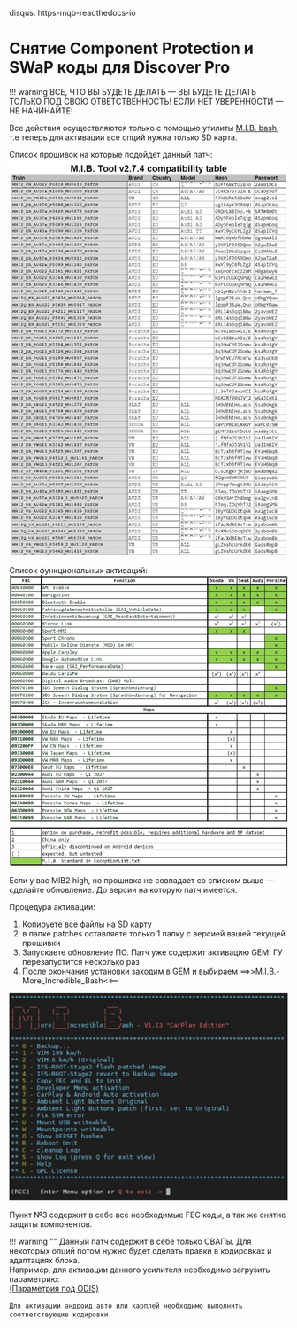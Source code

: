 disqus: https-mqb-readthedocs-io
# Снятие Component Protection и SWaP коды для Discover Pro

!!! warning 
    ВСЕ, ЧТО ВЫ БУДЕТЕ ДЕЛАТЬ — ВЫ БУДЕТЕ ДЕЛАТЬ ТОЛЬКО ПОД СВОЮ ОТВЕТСТВЕННОСТЬ! ЕСЛИ НЕТ УВЕРЕННОСТИ — НЕ НАЧИНАЙТЕ!  
  
Все действия осуществляются только с помощью утилиты [M.I.B. bash](https://mega.nz/folder/b0NFQQ4D#AMhWbPNVPWv7geRTZIK6Xg/folder/mkcmGJba), т.е теперь для активации все опций нужна только SD карта.   

Список прошивок на которые подойдет данный патч:  
![Screenshot](../images/MQB/MIBII/mib2_vers.jpeg)  

Список функциональных активаций:  
![Screenshot](../images/MQB/MIBII/mib2_func.jpeg)  

Если у вас MIB2 high, но прошивка не совпадает со списком выше — сделайте обновление. До версии на которую патч имеется.

Процедура активации:  
1. Копируете все файлы на SD карту 
2. в папке patches оставляете только 1 папку с версией вашей текущей прошивки  
3. Запускаете обновление ПО. Патч уже содержит активацию GEM. ГУ перезапустится несколько раз  
4. После окончания установки заходим в GEM и выбираем ==>>M.I.B.-More_Incredible_Bash<<==  

![Screenshot](../images/MQB/MIBII/patch_menu.png)   

Пункт №3 содержит в себе все необходимые FEC коды, а так же снятие защиты компонентов.  

!!! warning ""
    Данный патч содержит в себе только СВАПы. Для некоторых опций потом нужно будет сделать правки в кодировках и адаптациях блока.  
    Например, для активации данного усилителя необходимо загрузить параметрию:  
    [(Параметрия под ODIS)](../firmwares/5F_ICC_ONLY.xml)  
      
    Для активации андроид авто или карплей необходимо выполнить соответствующие кодировки.
